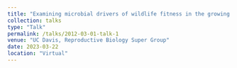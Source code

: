 ```yaml
---
title: "Examining microbial drivers of wildlife fitness in the growing anthropogenic landscape"
collection: talks
type: "Talk"
permalink: /talks/2012-03-01-talk-1
venue: "UC Davis, Reproductive Biology Super Group"
date: 2023-03-22
location: "Virtual"
---
```

